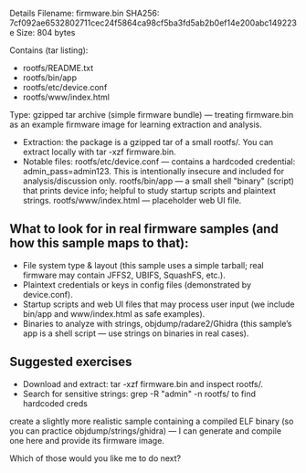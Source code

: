 Details
Filename: firmware.bin
SHA256: 7cf092ae6532802711cec24f5864ca98cf5ba3fd5ab2b0ef14e200abc149223e
Size: 804 bytes

Contains (tar listing):
- rootfs/README.txt
- rootfs/bin/app
- rootfs/etc/device.conf
- rootfs/www/index.html
  
Type: gzipped tar archive (simple firmware bundle) — treating firmware.bin as an example firmware image for learning extraction and analysis.
- Extraction: the package is a gzipped tar of a small rootfs/. You can extract locally with tar -xzf firmware.bin.
- Notable files:
rootfs/etc/device.conf — contains a hardcoded credential: admin_pass=admin123. This is intentionally insecure and included for analysis/discussion only.
rootfs/bin/app — a small shell "binary" (script) that prints device info; helpful to study startup scripts and plaintext strings.
rootfs/www/index.html — placeholder web UI file.

## What to look for in real firmware samples (and how this sample maps to that):
- File system type & layout (this sample uses a simple tarball; real firmware may contain JFFS2, UBIFS, SquashFS, etc.).
- Plaintext credentials or keys in config files (demonstrated by device.conf).
- Startup scripts and web UI files that may process user input (we include bin/app and www/index.html as safe examples).
- Binaries to analyze with strings, objdump/radare2/Ghidra (this sample’s app is a shell script — use strings on binaries in real cases).

## Suggested exercises

- Download and extract: tar -xzf firmware.bin and inspect rootfs/.
- Search for sensitive strings: grep -R "admin" -n rootfs/ to find hardcoded creds


create a slightly more realistic sample containing a compiled ELF binary (so you can practice objdump/strings/ghidra) — I can generate and compile one here and provide its firmware image.

Which of those would you like me to do next?
